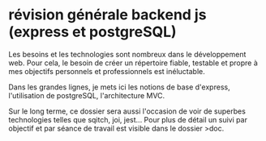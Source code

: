 # révision générale backend js (express et postgreSQL)

Les besoins et les technologies sont nombreux dans le développement web. Pour cela, le besoin de créer un répertoire fiable, testable et propre à mes objectifs personnels et professionnels est inéluctable.

Dans les grandes lignes, je mets ici les notions de base d'express, l'utilisation de postgreSQL, l'architecture MVC.

Sur le long terme, ce dossier sera aussi l'occasion de voir de superbes technologies telles que sqitch, joi, jest... Pour plus de détail un suivi par objectif et par séance de travail est visible dans le dossier >doc.




